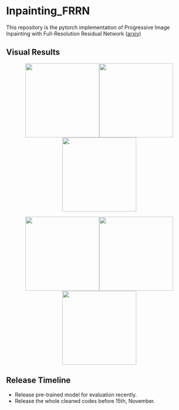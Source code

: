 # Inpainting_FRRN
This repository is the pytorch implementation of Progressive Image Inpainting with Full-Resolution Residual Network ([arxiv](https://arxiv.org/abs/1907.10478))

## Visual Results
<figure align='center'>
    <img src="https://github.com/ZongyuGuo/Inpainting_FRRN/tree/master/examples/ex_damaged1.png" width="200"/><img src="https://github.com/ZongyuGuo/Inpainting_FRRN/tree/master/examples/ex_mid1.png" width="200"/><img src="https://github.com/ZongyuGuo/Inpainting_FRRN/tree/master/examples/ex_final1.png" width="200"/>
</figure>
<figure align='center'>
    <img src="https://github.com/ZongyuGuo/Inpainting_FRRN/tree/master/examples/ex_damaged2.png" width="200"/><img src="https://github.com/ZongyuGuo/Inpainting_FRRN/tree/master/examples/ex_mid2.png" width="200"/><img src="https://github.com/ZongyuGuo/Inpainting_FRRN/tree/master/examples/ex_final2.png" width="200"/>
</figure>


## Release Timeline
* Release pre-trained model for evaluation recently.
* Release the whole cleaned codes before 15th, November.